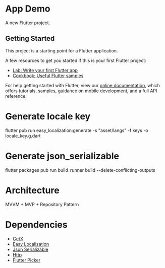 # App Demo

A new Flutter project.

## Getting Started

This project is a starting point for a Flutter application.

A few resources to get you started if this is your first Flutter project:

- [Lab: Write your first Flutter app](https://flutter.dev/docs/get-started/codelab)
- [Cookbook: Useful Flutter samples](https://flutter.dev/docs/cookbook)

For help getting started with Flutter, view our
[online documentation](https://flutter.dev/docs), which offers tutorials,
samples, guidance on mobile development, and a full API reference.

# Generate locale key
flutter pub run easy_localization:generate -s "asset/langs" -f keys -o locale_key.g.dart

# Generate json_serializable
flutter packages pub run build_runner build --delete-conflicting-outputs

# Architecture
MVVM + MVP + Repository Pattern

# Dependencies
- [GetX](https://pub.dev/packages/get)
- [Easy Localization](https://pub.dev/packages/easy_localization)
- [Json Serializable](https://pub.dev/packages/json_serializable)
- [Http](https://pub.dev/packages/http)
- [Flutter Picker](https://pub.dev/packages/flutter_picker)
